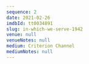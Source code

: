 ```yaml
---
sequence: 2
date: 2021-02-26
imdbId: tt0034891
slug: in-which-we-serve-1942
venue: null
venueNotes: null
medium: Criterion Channel
mediumNotes: null
---
```


